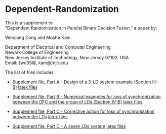 # Dependent-Randomization
This is a supplement to:                                                                             
"Dependent Randomization in Parallel Binary Decision Fusion," a paper by:                                                                                          

Weiqiang Dong and Moshe Kam                                                

Department of Electrical and Computer Engineering                                                   
Newark College of Engineering                                                                        
New Jersey Institute of Technology, New Jersey 07102, USA                                            
Email: {wd35@, kam@}njit.edu                                                        

The list of files includes:

- [Supplement file, Part A - Design of a 3-LD system example (Section III-B)](Supplemental_file_A.pdf)   [latex files](Supplemental_file_A.zip)

- [Supplement file, Part B - Numerical examples for loss of synchronization between the DFC and the group of LDs (Section IV-B)](Supplemental_file_B.pdf)   [latex files](Supplemental_file_B.zip)

- [Supplement file, Part C - Corrective action for loss of synchronization between the LDs](Supplemental_file_C.pdf)   [latex files](Supplemental_file_C.zip)

- [Supplement file, Part D - A seven LDs system](Supplemental_file_D.pdf)   [latex files](Supplemental_file_D.zip)

